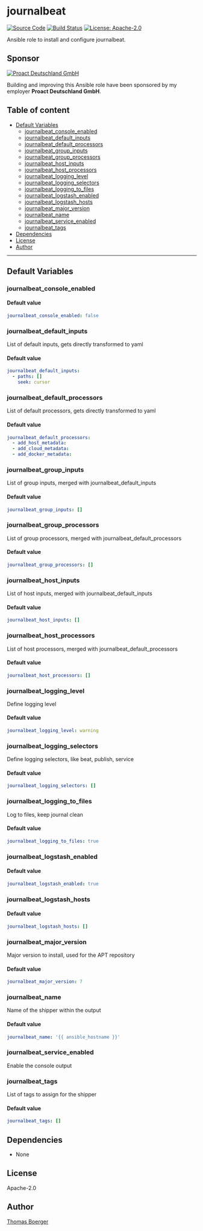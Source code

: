 # journalbeat

[![Source Code](https://img.shields.io/badge/github-source%20code-blue?logo=github&logoColor=white)](https://github.com/rolehippie/journalbeat) [![Build Status](https://img.shields.io/drone/build/rolehippie/journalbeat/master?logo=drone)](https://cloud.drone.io/rolehippie/journalbeat) [![License: Apache-2.0](https://img.shields.io/github/license/rolehippie/journalbeat)](https://github.com/rolehippie/journalbeat/blob/master/LICENSE) 

Ansible role to install and configure journalbeat. 

## Sponsor 

[![Proact Deutschland GmbH](https://proact.eu/wp-content/uploads/2020/03/proact-logo.png)](https://proact.eu) 

Building and improving this Ansible role have been sponsored by my employer **Proact Deutschland GmbH**.

## Table of content

* [Default Variables](#default-variables)
  * [journalbeat_console_enabled](#journalbeat_console_enabled)
  * [journalbeat_default_inputs](#journalbeat_default_inputs)
  * [journalbeat_default_processors](#journalbeat_default_processors)
  * [journalbeat_group_inputs](#journalbeat_group_inputs)
  * [journalbeat_group_processors](#journalbeat_group_processors)
  * [journalbeat_host_inputs](#journalbeat_host_inputs)
  * [journalbeat_host_processors](#journalbeat_host_processors)
  * [journalbeat_logging_level](#journalbeat_logging_level)
  * [journalbeat_logging_selectors](#journalbeat_logging_selectors)
  * [journalbeat_logging_to_files](#journalbeat_logging_to_files)
  * [journalbeat_logstash_enabled](#journalbeat_logstash_enabled)
  * [journalbeat_logstash_hosts](#journalbeat_logstash_hosts)
  * [journalbeat_major_version](#journalbeat_major_version)
  * [journalbeat_name](#journalbeat_name)
  * [journalbeat_service_enabled](#journalbeat_service_enabled)
  * [journalbeat_tags](#journalbeat_tags)
* [Dependencies](#dependencies)
* [License](#license)
* [Author](#author)

---

## Default Variables

### journalbeat_console_enabled

#### Default value

```YAML
journalbeat_console_enabled: false
```

### journalbeat_default_inputs

List of default inputs, gets directly transformed to yaml

#### Default value

```YAML
journalbeat_default_inputs:
  - paths: []
    seek: cursor
```

### journalbeat_default_processors

List of default processors, gets directly transformed to yaml

#### Default value

```YAML
journalbeat_default_processors:
  - add_host_metadata:
  - add_cloud_metadata:
  - add_docker_metadata:
```

### journalbeat_group_inputs

List of group inputs, merged with journalbeat_default_inputs

#### Default value

```YAML
journalbeat_group_inputs: []
```

### journalbeat_group_processors

List of group processors, merged with journalbeat_default_processors

#### Default value

```YAML
journalbeat_group_processors: []
```

### journalbeat_host_inputs

List of host inputs, merged with journalbeat_default_inputs

#### Default value

```YAML
journalbeat_host_inputs: []
```

### journalbeat_host_processors

List of host processors, merged with journalbeat_default_processors

#### Default value

```YAML
journalbeat_host_processors: []
```

### journalbeat_logging_level

Define logging level

#### Default value

```YAML
journalbeat_logging_level: warning
```

### journalbeat_logging_selectors

Define logging selectors, like beat, publish, service

#### Default value

```YAML
journalbeat_logging_selectors: []
```

### journalbeat_logging_to_files

Log to files, keep journal clean

#### Default value

```YAML
journalbeat_logging_to_files: true
```

### journalbeat_logstash_enabled

#### Default value

```YAML
journalbeat_logstash_enabled: true
```

### journalbeat_logstash_hosts

#### Default value

```YAML
journalbeat_logstash_hosts: []
```

### journalbeat_major_version

Major version to install, used for the APT repository

#### Default value

```YAML
journalbeat_major_version: 7
```

### journalbeat_name

Name of the shipper within the output

#### Default value

```YAML
journalbeat_name: '{{ ansible_hostname }}'
```

### journalbeat_service_enabled

Enable the console output

### journalbeat_tags

List of tags to assign for the shipper

#### Default value

```YAML
journalbeat_tags: []
```

## Dependencies

* None

## License

Apache-2.0

## Author

[Thomas Boerger](https://github.com/tboerger)
